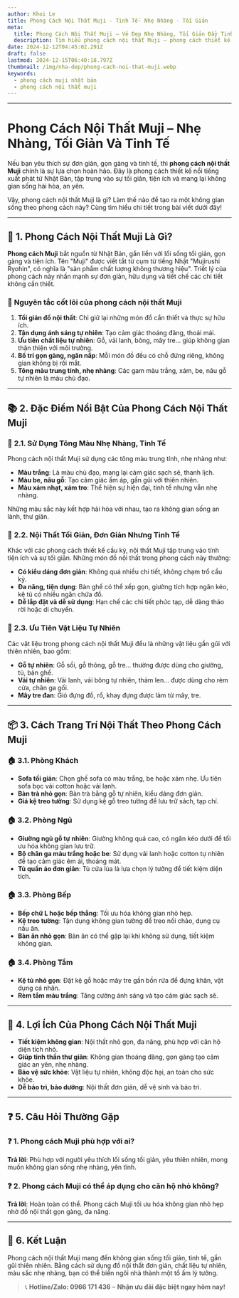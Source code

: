 ```yaml
---
author: Khoi Le
title: Phong Cách Nội Thất Muji - Tinh Tế- Nhẹ Nhàng - Tối Giản
meta:
  title: Phong Cách Nội Thất Muji – Vẻ Đẹp Nhẹ Nhàng, Tối Giản Đầy Tinh Tế
  description: Tìm hiểu phong cách nội thất Muji – phong cách thiết kế tối giản từ Nhật Bản. Khám phá cách thiết kế nội thất Muji nhẹ nhàng, gọn gàng và thanh lịch.
date: 2024-12-12T04:45:02.291Z
draft: false
lastmod: 2024-12-15T06:40:18.797Z
thumbnail: /img/nha-dep/phong-cach-noi-that-muji.webp
keywords:
  - phong cách muji nhật bản
  - phong cách nội thất muji
---
```


---

# **Phong Cách Nội Thất Muji – Nhẹ Nhàng, Tối Giản Và Tinh Tế**  

Nếu bạn yêu thích sự đơn giản, gọn gàng và tinh tế, thì **phong cách nội thất Muji** chính là sự lựa chọn hoàn hảo. Đây là phong cách thiết kế nổi tiếng xuất phát từ Nhật Bản, tập trung vào sự tối giản, tiện ích và mang lại không gian sống hài hòa, an yên.  

Vậy, phong cách nội thất Muji là gì? Làm thế nào để tạo ra một không gian sống theo phong cách này? Cùng tìm hiểu chi tiết trong bài viết dưới đây!  

---

## 📘 **1. Phong Cách Nội Thất Muji Là Gì?**  

**Phong cách Muji** bắt nguồn từ Nhật Bản, gắn liền với lối sống tối giản, gọn gàng và tiện ích. Tên "Muji" được viết tắt từ cụm từ tiếng Nhật "Mujirushi Ryohin", có nghĩa là "sản phẩm chất lượng không thương hiệu". Triết lý của phong cách này nhấn mạnh sự đơn giản, hữu dụng và tiết chế các chi tiết không cần thiết.  

### 🔹 **Nguyên tắc cốt lõi của phong cách nội thất Muji**  
1. **Tối giản đồ nội thất**: Chỉ giữ lại những món đồ cần thiết và thực sự hữu ích.  
2. **Tận dụng ánh sáng tự nhiên**: Tạo cảm giác thoáng đãng, thoải mái.  
3. **Ưu tiên chất liệu tự nhiên**: Gỗ, vải lanh, bông, mây tre... giúp không gian thân thiện với môi trường.  
4. **Bố trí gọn gàng, ngăn nắp**: Mỗi món đồ đều có chỗ đứng riêng, không gian không bị rối mắt.  
5. **Tông màu trung tính, nhẹ nhàng**: Các gam màu trắng, xám, be, nâu gỗ tự nhiên là màu chủ đạo.  

---

## 📚 **2. Đặc Điểm Nổi Bật Của Phong Cách Nội Thất Muji**  

### 🌿 **2.1. Sử Dụng Tông Màu Nhẹ Nhàng, Tinh Tế**  
Phong cách nội thất Muji sử dụng các tông màu trung tính, nhẹ nhàng như:  
- **Màu trắng**: Là màu chủ đạo, mang lại cảm giác sạch sẽ, thanh lịch.  
- **Màu be, nâu gỗ**: Tạo cảm giác ấm áp, gần gũi với thiên nhiên.  
- **Màu xám nhạt, xám tro**: Thể hiện sự hiện đại, tinh tế nhưng vẫn nhẹ nhàng.  

Những màu sắc này kết hợp hài hòa với nhau, tạo ra không gian sống an lành, thư giãn.  

### 🌿 **2.2. Nội Thất Tối Giản, Đơn Giản Nhưng Tinh Tế**  
Khác với các phong cách thiết kế cầu kỳ, nội thất Muji tập trung vào tính tiện ích và sự tối giản. Những món đồ nội thất trong phong cách này thường:  
- **Có kiểu dáng đơn giản**: Không quá nhiều chi tiết, không chạm trổ cầu kỳ.  
- **Đa năng, tiện dụng**: Bàn ghế có thể xếp gọn, giường tích hợp ngăn kéo, kệ tủ có nhiều ngăn chứa đồ.  
- **Dễ lắp đặt và dễ sử dụng**: Hạn chế các chi tiết phức tạp, dễ dàng tháo rời hoặc di chuyển.  

### 🌿 **2.3. Ưu Tiên Vật Liệu Tự Nhiên**  
Các vật liệu trong phong cách nội thất Muji đều là những vật liệu gần gũi với thiên nhiên, bao gồm:  
- **Gỗ tự nhiên**: Gỗ sồi, gỗ thông, gỗ tre... thường được dùng cho giường, tủ, bàn ghế.  
- **Vải tự nhiên**: Vải lanh, vải bông tự nhiên, thảm len... được dùng cho rèm cửa, chăn ga gối.  
- **Mây tre đan**: Giỏ đựng đồ, rổ, khay đựng được làm từ mây, tre.  

---

## 📦 **3. Cách Trang Trí Nội Thất Theo Phong Cách Muji**  

### 🏠 **3.1. Phòng Khách**  
- **Sofa tối giản**: Chọn ghế sofa có màu trắng, be hoặc xám nhẹ. Ưu tiên sofa bọc vải cotton hoặc vải lanh.  
- **Bàn trà nhỏ gọn**: Bàn trà bằng gỗ tự nhiên, kiểu dáng đơn giản.  
- **Giá kệ treo tường**: Sử dụng kệ gỗ treo tường để lưu trữ sách, tạp chí.  

### 🏠 **3.2. Phòng Ngủ**  
- **Giường ngủ gỗ tự nhiên**: Giường không quá cao, có ngăn kéo dưới để tối ưu hóa không gian lưu trữ.  
- **Bộ chăn ga màu trắng hoặc be**: Sử dụng vải lanh hoặc cotton tự nhiên để tạo cảm giác êm ái, thoáng mát.  
- **Tủ quần áo đơn giản**: Tủ cửa lùa là lựa chọn lý tưởng để tiết kiệm diện tích.  

### 🏠 **3.3. Phòng Bếp**  
- **Bếp chữ L hoặc bếp thẳng**: Tối ưu hóa không gian nhỏ hẹp.  
- **Kệ treo tường**: Tận dụng không gian tường để treo nồi chảo, dụng cụ nấu ăn.  
- **Bàn ăn nhỏ gọn**: Bàn ăn có thể gập lại khi không sử dụng, tiết kiệm không gian.  

### 🏠 **3.4. Phòng Tắm**  
- **Kệ tủ nhỏ gọn**: Đặt kệ gỗ hoặc mây tre gần bồn rửa để đựng khăn, vật dụng cá nhân.  
- **Rèm tắm màu trắng**: Tăng cường ánh sáng và tạo cảm giác sạch sẽ.  

---

## 📢 **4. Lợi Ích Của Phong Cách Nội Thất Muji**  
- **Tiết kiệm không gian**: Nội thất nhỏ gọn, đa năng, phù hợp với căn hộ diện tích nhỏ.  
- **Giúp tinh thần thư giãn**: Không gian thoáng đãng, gọn gàng tạo cảm giác an yên, nhẹ nhàng.  
- **Bảo vệ sức khỏe**: Vật liệu tự nhiên, không độc hại, an toàn cho sức khỏe.  
- **Dễ bảo trì, bảo dưỡng**: Nội thất đơn giản, dễ vệ sinh và bảo trì.  

---

## ❓ **5. Câu Hỏi Thường Gặp**  

### ❓ **1. Phong cách Muji phù hợp với ai?**  
**Trả lời**: Phù hợp với người yêu thích lối sống tối giản, yêu thiên nhiên, mong muốn không gian sống nhẹ nhàng, yên tĩnh.  

### ❓ **2. Phong cách Muji có thể áp dụng cho căn hộ nhỏ không?**  
**Trả lời**: Hoàn toàn có thể. Phong cách Muji tối ưu hóa không gian nhỏ hẹp nhờ đồ nội thất gọn gàng, đa năng.  

---

## 📢 **6. Kết Luận**  
Phong cách nội thất Muji mang đến không gian sống tối giản, tinh tế, gần gũi thiên nhiên. Bằng cách sử dụng đồ nội thất đơn giản, chất liệu tự nhiên, màu sắc nhẹ nhàng, bạn có thể biến ngôi nhà thành một tổ ấm lý tưởng.  
  
> 📞 **Hotline/Zalo: 0966 171 436** – **Nhận ưu đãi đặc biệt ngay hôm nay!**  